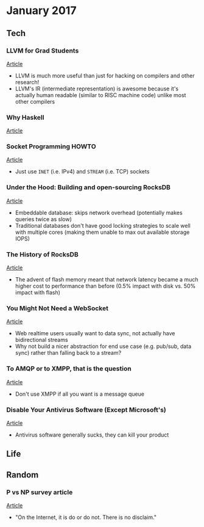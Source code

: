 January 2017
============

Tech
----

### LLVM for Grad Students

[Article](https://www.cs.cornell.edu/~asampson/blog/llvm.html)

- LLVM is much more useful than just for hacking on compilers and other research!
- LLVM's IR (intermediate representation) is awesome because it's actually human readable (similar to RISC machine code) unlike most other compilers

### Why Haskell

[Article](http://blog.ezyang.com/2010/01/why-haskell/)

### Socket Programming HOWTO

[Article](https://docs.python.org/3/howto/sockets.html)

- Just use `INET` (i.e. IPv4) and `STREAM` (i.e. TCP) sockets

### Under the Hood: Building and open-sourcing RocksDB

[Article](https://www.facebook.com/notes/facebook-engineering/under-the-hood-building-and-open-sourcing-rocksdb/10151822347683920)

- Embeddable database: skips network overhead (potentially makes queries twice as slow)
- Traditional databases don't have good locking strategies to scale well with multiple cores (making them unable to max out available storage IOPS)

### The History of RocksDB

[Article](http://rocksdb.blogspot.de/2013/11/the-history-of-rocksdb.html)

- The advent of flash memory meant that network latency became a much higher cost to performance than before (0.5% impact with disk vs. 50% impact with flash)

### You Might Not Need a WebSocket

[Article](http://blog.fanout.io/2014/06/24/you-might-not-need-a-websocket/)

- Web realtime users usually want to data sync, not actually have bidirectional streams
- Why not build a nicer abstraction for end use case (e.g. pub/sub, data sync) rather than falling back to a stream?

### To AMQP or to XMPP, that is the question

[Article](https://www.opensourcery.co.za/2009/04/19/to-amqp-or-to-xmpp-that-is-the-question/)

- Don't use XMPP if all you want is a message queue

### Disable Your Antivirus Software (Except Microsoft's)

[Article](http://robert.ocallahan.org/2017/01/disable-your-antivirus-software-except.html)

- Antivirus software generally sucks, they can kill your product


Life
----


Random
------

### P vs NP survey article

[Article](http://www.scottaaronson.com/blog/?p=3095)

- "On the Internet, it is do or do not. There is no disclaim."
